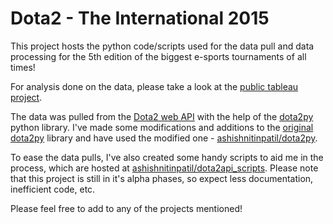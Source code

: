 # Dota2 - The International 2015
This project hosts the python code/scripts used for the data pull and data processing for the 5th edition of the biggest e-sports tournaments of all times!

For analysis done on the data, please take a look at the [public tableau project](https://public.tableau.com/profile/ashish.nitin.patil#!/vizhome/Dota2-TheInternational2015/Totalwins).

The data was pulled from the [Dota2 web API](http://dev.dota2.com/showthread.php?t=58317) with the help of the [dota2py](https://github.com/andrewsnowden/dota2py) python library. I've made some modifications and additions to the [original dota2py](https://github.com/andrewsnowden/dota2py) library and have used the modified one - [ashishnitinpatil/dota2py](https://github.com/ashishnitinpatil/dota2py).

To ease the data pulls, I've also created some handy scripts to aid me in the process, which are hosted at [ashishnitinpatil/dota2api_scripts](https://github.com/ashishnitinpatil/dota2api_scripts). Please note that this project is still in it's alpha phases, so expect less documentation, inefficient code, etc.

Please feel free to add to any of the projects mentioned!
